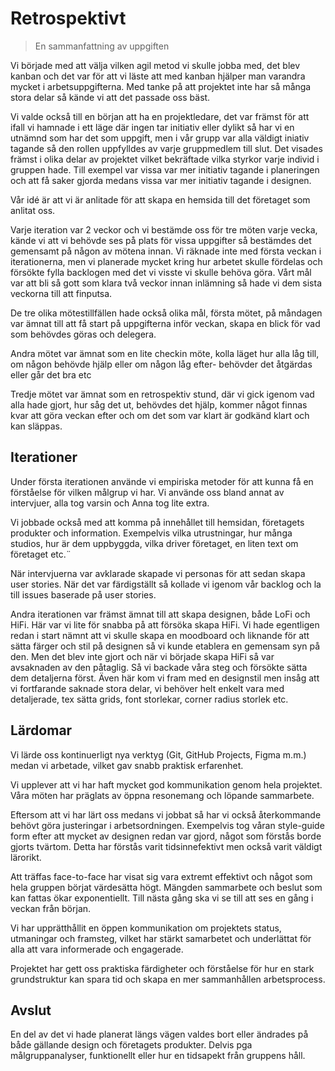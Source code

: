 # Retrospektivt
> En sammanfattning av uppgiften

Vi började med att välja vilken agil metod vi skulle jobba med, det blev kanban och det var för att vi läste att med kanban hjälper man varandra mycket i arbetsuppgifterna. Med tanke på att projektet inte har så många stora delar så kände vi att det passade oss bäst.  

Vi valde också till en början att ha en projektledare, det var främst för att ifall vi hamnade i ett läge där ingen tar initiativ eller dylikt så har vi en utnämnd som har det som uppgift, men i vår grupp var alla väldigt iniativ tagande så den rollen uppfylldes av varje gruppmedlem till slut. Det visades främst i olika delar av projektet vilket bekräftade vilka styrkor varje individ i gruppen hade. Till exempel var vissa var mer initiativ tagande i planeringen och att få saker gjorda medans vissa var mer initiativ tagande i designen.

Vår idé är att vi är anlitade för att skapa en hemsida till det företaget som anlitat oss. 

Varje iteration var 2 veckor och vi bestämde oss för tre möten varje vecka, kände vi att vi behövde ses på plats för vissa uppgifter så bestämdes det gemensamt på någon av mötena innan. Vi räknade inte med första veckan i iterationerna, men vi planerade mycket kring hur arbetet skulle fördelas och försökte fylla backlogen med det vi visste vi skulle behöva göra. Vårt mål var att bli så gott som klara två veckor innan inlämning så hade vi dem sista veckorna till att finputsa. 

De tre olika mötestillfällen hade också olika mål, första mötet, på måndagen var ämnat till att få start på uppgifterna inför veckan, skapa en blick för vad som behövdes göras och delegera. 

Andra mötet var ämnat som en lite checkin möte, kolla läget hur alla låg till, om någon behövde hjälp eller om någon låg efter- behövder det åtgärdas eller går det bra etc

Tredje mötet var ämnat som en retrospektiv stund, där vi gick igenom vad alla hade gjort, hur såg det ut, behövdes det hjälp, kommer något finnas kvar att göra veckan efter och om det som var klart är godkänd klart och kan släppas. 

## Iterationer

Under första iterationen använde vi empiriska metoder för att kunna få en förståelse för vilken målgrup vi har. Vi använde oss bland annat av intervjuer, alla tog varsin och Anna tog lite extra.  

Vi jobbade också med att komma på innehållet till hemsidan, företagets produkter och information. Exempelvis vilka utrustningar, hur många studios, hur är dem uppbyggda, vilka driver företaget, en liten text om företaget etc.¨

När intervjuerna var avklarade skapade vi personas för att sedan skapa user stories. När det var färdigställt så kollade vi igenom vår backlog och la till issues baserade på user stories. 

Andra iterationen var främst ämnat till att skapa designen, både LoFi och HiFi. Här var vi lite för snabba på att försöka skapa HiFi. Vi hade egentligen redan i start nämnt att vi skulle skapa en moodboard och liknande för att sätta färger och stil på designen så vi kunde etablera en gemensam syn på den. Men det blev inte gjort och när vi började skapa HiFi så var avsaknaden av den påtaglig. Så vi backade våra steg och försökte sätta dem detaljerna först. Även här kom vi fram med en designstil men insåg att vi fortfarande saknade stora delar, vi behöver helt enkelt vara med detaljerade, tex sätta grids, font storlekar, corner radius storlek etc. 

## Lärdomar

Vi lärde oss kontinuerligt nya verktyg (Git, GitHub Projects, Figma m.m.) medan vi arbetade, vilket gav snabb praktisk erfarenhet.

Vi upplever att vi har haft mycket god kommunikation genom hela projektet. Våra möten har präglats av öppna resonemang och löpande sammarbete. 

Eftersom att vi har lärt oss medans vi jobbat så har vi också återkommande behövt göra justeringar i arbetsordningen. Exempelvis tog våran style-guide form efter att mycket av designen redan var gjord, något som förstås borde gjorts tvärtom. Detta har förstås varit tidsinnefektivt men också varit väldigt lärorikt. 

Att träffas face-to-face har visat sig vara extremt effektivt och något som hela gruppen börjat värdesätta högt. Mängden sammarbete och beslut som kan fattas ökar exponentiellt. Till nästa gång ska vi se till att ses en gång i veckan från början. 

Vi har upprätthållit en öppen kommunikation om projektets status, utmaningar och framsteg, vilket har stärkt samarbetet och underlättat för alla att vara informerade och engagerade.

Projektet har gett oss praktiska färdigheter och förståelse för hur en stark grundstruktur kan spara tid och skapa en mer sammanhållen arbetsprocess.

## Avslut

En del av det vi hade planerat längs vägen valdes bort eller ändrades på både gällande design och företagets produkter. Delvis pga målgruppanalyser, funktionellt eller hur en tidsapekt från gruppens håll. 

